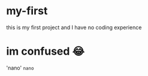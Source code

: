 # my-first
this is my first project and I have no coding experience
# im confused 😂
'nano'
<code>nano</code>
